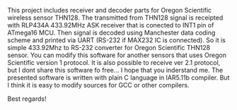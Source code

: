 This project includes receiver and decoder parts for Oregon Scientific wireless sensor THN128.
The transmitted from THN128 signal is receipted with RLP434A 433.92MHz ASK receiver that is conected to INT1 pin of ATmega16 MCU. Then signal is decoded using Manchester data coding scheme and printed via UART (RS-232 if MAX232 IC is connected). So it is simple 433.92Mhz to RS-232 converter for Oregon Scientific THN128 sensor. You can modify this software for another sensors that uses Oregon Scientific version 1 protocol.
It is also possible to receive ver 2.1 protocol, but I dont share this software fo free... I hope that you inderstand me.
The presented software is written with plain C language in IAR5.11b compiler. But I think it is easy to modify sources for GCC or other compilers.

Best regards!